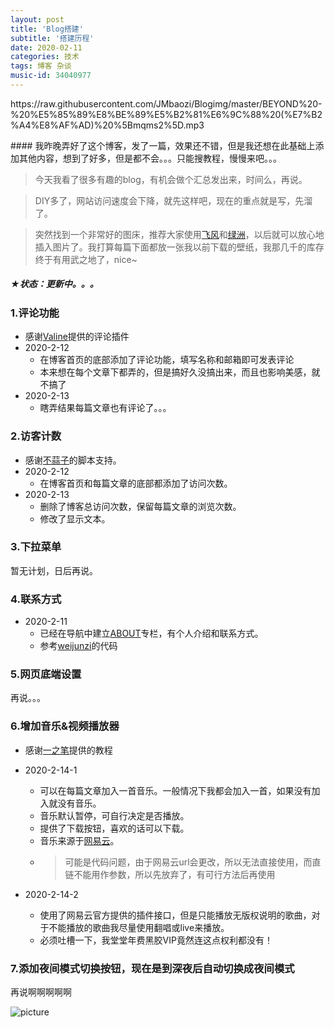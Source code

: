 ```yaml
---
layout: post
title: 'Blog搭建'
subtitle: '搭建历程'
date: 2020-02-11
categories: 技术
tags: 博客 杂谈
music-id: 34040977
---
```

<p>https://raw.githubusercontent.com/JMbaozi/Blogimg/master/BEYOND%20-%20%E5%85%89%E8%BE%89%E5%B2%81%E6%9C%88%20(%E7%B2%A4%E8%AF%AD)%20%5Bmqms2%5D.mp3</p>
#### 我昨晚弄好了这个博客，发了一篇，效果还不错，但是我还想在此基础上添加其他内容，想到了好多，但是都不会。。。只能搜教程，慢慢来吧。。。

> 今天我看了很多有趣的blog，有机会做个汇总发出来，时间么，再说。

> DIY多了，网站访问速度会下降，就先这样吧，现在的重点就是写，先溜了。

> 突然找到一个非常好的图床，推荐大家使用[飞风](https://feifeng.cn/)和[绿洲]( https://oasis.chengdu.weibo.cn/v1/h5/download )，以后就可以放心地插入图片了。我打算每篇下面都放一张我以前下载的壁纸，我那几千的库存终于有用武之地了，nice~

##### ★状态：更新中。。。

### 1.评论功能
* 感谢[Valine]( https://valine.js.org/ )提供的评论插件
* 2020-2-12
  * 在博客首页的底部添加了评论功能，填写名称和邮箱即可发表评论
  * 本来想在每个文章下都弄的，但是搞好久没搞出来，而且也影响美感，就不搞了
* 2020-2-13
  * 瞎弄结果每篇文章也有评论了。。。

### 2.访客计数
* 感谢[不蒜子](http://busuanzi.ibruce.info/)的脚本支持。 
* 2020-2-12
  * 在博客首页和每篇文章的底部都添加了访问次数。
* 2020-2-13
  * 删除了博客总访问次数，保留每篇文章的浏览次数。
  * 修改了显示文本。

### 3.下拉菜单
暂无计划，日后再说。
### 4.联系方式
* 2020-2-11
  * 已经在导航中建立[ABOUT](https://jmbaozi.github.io/about.html)专栏，有个人介绍和联系方式。
  * 参考[weijunzi](https://github.com/weijunzii)的代码

### 5.网页底端设置
再说。。。
### 6.增加音乐&视频播放器
* 感谢[一之笔](https://yizibi.github.io/2018/10/15/jekyll%E4%B8%AA%E4%BA%BA%E5%8D%9A%E5%AE%A2%E4%B8%AD%E6%B7%BB%E5%8A%A0%E9%9F%B3%E4%B9%90%E6%92%AD%E6%94%BE%E6%8F%92%E4%BB%B6/)提供的教程
* 2020-2-14-1
  
  * 可以在每篇文章加入一首音乐。一般情况下我都会加入一首，如果没有加入就没有音乐。
  * 音乐默认暂停，可自行决定是否播放。
  * 提供了下载按钮，喜欢的话可以下载。
  * 音乐来源于[网易云](https://music.163.com/#)。
  * > 可能是代码问题，由于网易云url会更改，所以无法直接使用，而直链不能用作参数，所以先放弃了，有可行方法后再使用
* 2020-2-14-2
  * 使用了网易云官方提供的插件接口，但是只能播放无版权说明的歌曲，对于不能播放的歌曲我尽量使用翻唱或live来播放。
  * 必须吐槽一下，我堂堂年费黑胶VIP竟然连这点权利都没有！

### 7.添加夜间模式切换按钮，现在是到深夜后自动切换成夜间模式
再说啊啊啊啊啊

![picture](https://photo.feicdn.cn/5e44ec286a71d6061147d565_1581577534111)

